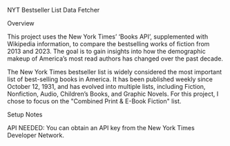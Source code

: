 NYT Bestseller List Data Fetcher

Overview

This project uses the New York Times’ ‘Books API’, supplemented with Wikipedia information, to compare the bestselling works of fiction from 2013 and 2023. The goal is to gain insights into how the demographic makeup of America’s most read authors has changed over the past decade.

The New York Times bestseller list is widely considered the most important list of best-selling books in America. It has been published weekly since October 12, 1931, and has evolved into multiple lists, including Fiction, Nonfiction, Audio, Children’s Books, and Graphic Novels. For this project, I chose to focus on the "Combined Print & E-Book Fiction" list.

Setup Notes

API NEEDED: You can obtain an API key from the New York Times Developer Network.
